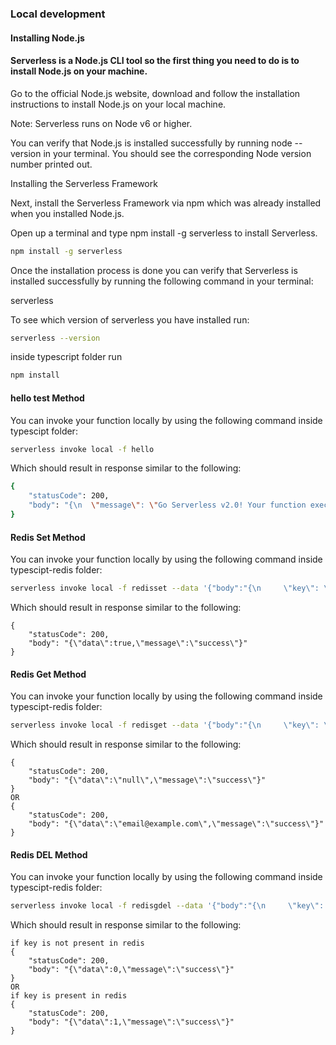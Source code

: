 ### Local development
#### Installing Node.js

#### Serverless is a Node.js CLI tool so the first thing you need to do is to install Node.js on your machine.

Go to the official Node.js website, download and follow the installation instructions to install Node.js on your local machine.

Note: Serverless runs on Node v6 or higher.

You can verify that Node.js is installed successfully by running node --version in your terminal. You should see the corresponding Node version number printed out.

Installing the Serverless Framework

Next, install the Serverless Framework via npm which was already installed when you installed Node.js.

Open up a terminal and type npm install -g serverless to install Serverless.

```bash
npm install -g serverless
```

Once the installation process is done you can verify that Serverless is installed successfully by running the following command in your terminal:

serverless

To see which version of serverless you have installed run:

```bash
serverless --version
```

inside typescript folder run
```bash
npm install
```

#### hello test Method
You can invoke your function locally by using the following command inside typescipt folder:

```bash
serverless invoke local -f hello
```

Which should result in response similar to the following:

```bash
{
    "statusCode": 200,
    "body": "{\n  \"message\": \"Go Serverless v2.0! Your function executed successfully!\",\n  \"input\": \"\"\n}"
}
```


#### Redis Set Method
You can invoke your function locally by using the following command inside typescipt-redis folder:

```bash
serverless invoke local -f redisset --data '{"body":"{\n     \"key\": \"user_email\",\n    \"value\": \"email@example.com\"}","headers":{"authentication_data":"redis_auth_permission"}}'
```

Which should result in response similar to the following:

```
{
    "statusCode": 200,
    "body": "{\"data\":true,\"message\":\"success\"}"
}
```

#### Redis Get Method
You can invoke your function locally by using the following command inside typescipt-redis folder:

```bash
serverless invoke local -f redisget --data '{"body":"{\n     \"key\": \"user_email\"}","headers":{"authentication_data":"redis_auth_permission"}}'
```

Which should result in response similar to the following:

```
{
    "statusCode": 200,
    "body": "{\"data\":\"null\",\"message\":\"success\"}"
}
OR 
{
    "statusCode": 200,
    "body": "{\"data\":\"email@example.com\",\"message\":\"success\"}"
}
```


#### Redis DEL Method
You can invoke your function locally by using the following command inside typescipt-redis folder:

```bash
serverless invoke local -f redisgdel --data '{"body":"{\n     \"key\": \"user_email\"}","headers":{"authentication_data":"redis_auth_permission"}}'
```

Which should result in response similar to the following:

```
if key is not present in redis
{
    "statusCode": 200,
    "body": "{\"data\":0,\"message\":\"success\"}"
}
OR 
if key is present in redis
{
    "statusCode": 200,
    "body": "{\"data\":1,\"message\":\"success\"}"
}
```

